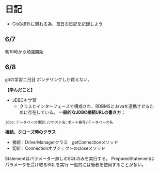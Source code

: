 # 日記
- Gitの操作に慣れる為、毎日の日記を記録しよう

## 6/7
朝10時から勉強開始


## 6/8
gitの学習二日目
ポンデリングしか買えない。

**【学んだこと】**
- JDBCを学習
  - クラスとインターフェースで構成され、RDBMSとJavaを連携させるために存在している。
**一般的なJDBC接続URLの書き方：**
```
jdbc:データベース種別://ホスト名:ポート番号/データベース名
```
**接続、クローズ時のクラス**
- 接続：DriverManagerクラス　getConnectionメソッド
- 切断：Connectionオブジェクトのcloseメソッド

Statementはパラメーター無しのSQLのみを実行する。
PreparedStatementはパラメータを受け取るSQLを実行
一般的には後者を使用することが多い。

